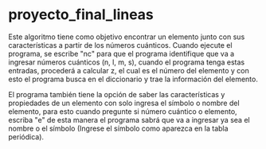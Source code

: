 # proyecto_final_lineas

Este algoritmo tiene como objetivo encontrar un elemento junto con sus características a partir de los números cuánticos. Cuando ejecute el programa, se escribe "nc" para que el programa identifique que va a ingresar números cuánticos (n, l, m, s), cuando el programa tenga estas entradas, procederá a calcular z, el cual es el número del elemento y con esto el programa busca en el diccionario y trae la información del elemento.                                                                          

El programa también tiene la opción de saber las características y propiedades de un elemento con solo ingresa el símbolo o nombre del elemento, para esto cuando pregunte si número cuántico o elemento, escriba "e" de esta manera el programa sabrá que va a ingresar ya sea el nombre o el símbolo (Ingrese el símbolo como aparezca en la tabla periódica).

